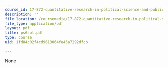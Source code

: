 ```yaml
---
course_id: 17-872-quantitative-research-in-political-science-and-public-policy-spring-2004
description: ''
file_location: /coursemedia/17-872-quantitative-research-in-political-science-and-public-policy-spring-2004/1fd84c02f4cd9613064fe43a7292dfcb_ps6sol.pdf
file_type: application/pdf
layout: pdf
title: ps6sol.pdf
type: course
uid: 1fd84c02f4cd9613064fe43a7292dfcb

---
```

None